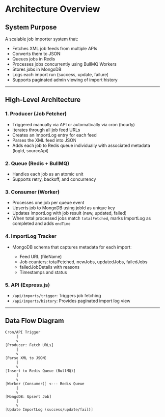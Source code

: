 # Architecture Overview

## System Purpose

A scalable job importer system that:

* Fetches XML job feeds from multiple APIs
* Converts them to JSON
* Queues jobs in Redis
* Processes jobs concurrently using BullMQ Workers
* Stores jobs in MongoDB
* Logs each import run (success, update, failure)
* Supports paginated admin viewing of import history

---

## High-Level Architecture

### 1. Producer (Job Fetcher)

* Triggered manually via API or automatically via cron (hourly)
* Iterates through all job feed URLs
* Creates an ImportLog entry for each feed
* Parses the XML feed into JSON
* Adds each job to Redis queue individually with associated metadata (logId, sourceApi)

### 2. Queue (Redis + BullMQ)

* Handles each job as an atomic unit
* Supports retry, backoff, and concurrency

### 3. Consumer (Worker)

* Processes one job per queue event
* Upserts job to MongoDB using jobId as unique key
* Updates ImportLog with job result (new, updated, failed)
* When total processed jobs match `totalFetched`, marks ImportLog as completed and adds `endTime`

### 4. ImportLog Tracker

* MongoDB schema that captures metadata for each import:

  * Feed URL (fileName)
  * Job counters: totalFetched, newJobs, updatedJobs, failedJobs
  * failedJobDetails with reasons
  * Timestamps and status

### 5. API (Express.js)

* `/api/imports/trigger`: Triggers job fetching
* `/api/imports/history`: Provides paginated import log view

---

## Data Flow Diagram

```text
Cron/API Trigger
     |
     v
[Producer: Fetch URLs]
     |
     v
[Parse XML to JSON]
     |
     v
[Insert to Redis Queue (BullMQ)]
     |
     v
[Worker (Consumer)] <--- Redis Queue
     |
     v
[MongoDB: Upsert Job]
     |
     v
[Update ImportLog (success/update/fail)]
```
